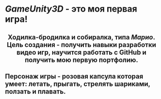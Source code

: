 # ***GameUnity3D*** - это моя первая игра!
## <center>Ходилка-бродилка и собиралка, типа *Марио*. Цель создания - получить навыки разработки видео игр, научится работать с GitHub и получить мою первую портфолию.
## Персонаж игры - розовая капсула которая умеет: летать, прыгать, стрелять шариками, ползать и плавать.</center>
